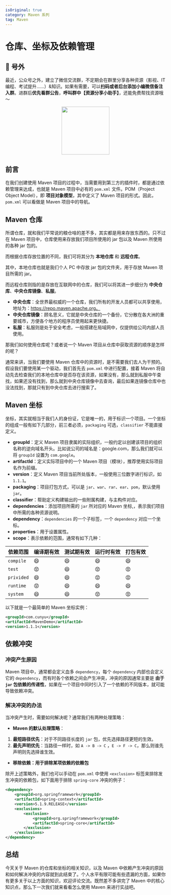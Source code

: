 ```yaml
---
isOriginal: true
category: Maven 系列
tag: Maven
---
```


# 仓库、坐标及依赖管理

## 🎈 号外

最近，公众号之外，建立了微信交流群，不定期会在群里分享各种资源（影视、IT 编程、考试提升……）&知识。如果有需要，可以**扫码或者后台添加小编微信备注入群**。进群后**优先看群公告**，**呼叫群中【资源分享小助手】**，还能免费帮找资源哦～

<center>
<img src="/contact/wxgroup.jpg" width="150"> 
</center>

## 前言

在我们创建使用 Maven 项目的过程中，当需要用到第三方的插件时，都是通过依赖管理来达成，也就是 Maven 项目中必有的 `pom.xml` 文件。POM（Project Object Model），即 **项目对象模型**，其中定义了 Maven 项目的形式。因此，`pom.xml` 可以看做是 Maven 项目中的导航。

## Maven 仓库

所谓仓库，就和我们平常说的粮仓啥的差不多，其实都是用来存放东西的。只不过在 Maven 项目中，仓库使用来存放我们项目所使用的 jar 包以及 Maven 所使用的各种 jar 包的。

而根据仓库存放位置的不同，我们可将其分为 **本地仓库** 和 **远程仓库**。

其中，本地仓库也就是我们个人 PC 中存放 jar 包的文件夹，用于存放 Maven 项目所需的 jar。

而远程仓库则指的是存放在互联网中的仓库，我们可以将其进一步细分为 **中央仓库**、**中央仓库镜像**、**私服**。

-   **中央仓库**：全世界最权威的一个仓库，我们所有的开发人员都可以共享使用，地址为：https://repo.maven.apache.org。
-   **中央仓库镜像**：顾名思义，它就是中央仓库的一个备份，它分散在各大洲的重要城市，方便各个地方的程序员使用起来更快捷。
-   **私服**：私服则是处于安全考虑，一般搭建在局域网中，仅提供给公司内部人员使用。

那我们如何使用仓库呢？或者说一个 Maven 项目从仓库中获取资源的顺序是怎样的呢？

通常来讲，当我们要使用 Maven 仓库中的资源时，是不需要我们去人为干预的。假设我们要使用某一个驱动，我们首先去 `pom.xml` 中进行配置，接着 Maven 将自动先去检查我们的本地仓库中是否存在该资源，如果没有，那么就到私服中午查找，如果还没有找到，那么就到中央仓库镜像中去查询，最后如果连镜像仓库中也没法找到，那就只有到中央仓库去进行搜索了。

## Maven 坐标

坐标，其实就相当于我们人的身份证，它是唯一的，用于标识一个项目。一个坐标的组成一般有如下几部分，前三者必须，`packaging` 可选，`classifier` 不能直接定义。

-   **groupId**：定义 Maven 项目隶属的实际组织，一般约定以创建该项目的组织名称的逆向域名开头。比如说公司的域名是：google.com，那么我们就可以将 `groupId` 设置为 `com.google`。
-   **artifactId**：定义实际项目中的一个 Maven 项目（模块），推荐使用实际项目名作为前缀。
-   **version**：定义 Maven 项目当前所处版本，一般使用三位数字进行标识，如 `1.1.1`。
-   **packaging**：项目打包方式，可以是 `jar`、`war`、`rar`、`ear`、`pom`，默认使用 `jar`。
-   **classifier**：帮助定义构建输出的一些附属构建，与主构件对应。
-   **dependencies**：添加项目所需的 `jar` 所对应的 Maven 坐标,，表示我们项目中所需的各种资源说明。
-   **dependency**：`dependencies` 的一个子标签，一个 `dependency` 对应一个坐标。
-   **properties**：用于设置属性。
-   **scope**：表示依赖的范围，通常有如下几种：

| 依赖范围   | 编译期有效 | 测试期有效 | 运行时有效 | 打包有效 |
| ---------- | ---------- | ---------- | ---------- | -------- |
| `compile`  | 😄          | 😄          | 😄          | 😄        |
| `test`     | 😡          | 😄          | 😡          | 😡        |
| `privided` | 😄          | 😄          | 😡          | 😡        |
| `runtime`  | 😡          | 😄          | 😄          | 😄        |
| `system`   | 😄          | 😄          | 😡          | 😡        |

以下就是一个最简单的 Maven 坐标实例：

```xml
<groupId>com.cunyu</groupId>
<artifactId>MavenDemo</artifactId>
<version>1.1.1</version>
```



## 依赖冲突

### 冲突产生原因

Maven 项目中，通常都会定义血多 `dependency`，每个 `dependency` 内部也会定义它的 `dependency`，而有时各个依赖之间会产生冲突，冲突的原因通常主要是 **由于 `jar` 包依赖的传递性**，如果在一个项目中同时引入了一个依赖的不同版本，就可能导致依赖冲突。

### 解决冲突的办法

当冲突产生时，需要如何解决呢？通常我们有两种处理策略：

-   **Maven 的默认处理策略**：

1.  **最短路径优先**：对于不同路径长度的 `jar` 包，优先选择路径更短的生效。
2.  **最先声明优先**：当路径一样时，如 `A -> B -> C` ，`E -> F -> C`，那么则谁先声明则先选择谁生效。

-   **移除依赖：用于排除某项依赖的依赖包**

除开上述策略外，我们也可以手动在 `pom.xml` 中使用 `<exclusion>` 标签来排除发生冲突的依赖包，如下面用于排除 `spring-core` 冲突的例子：

```xml
<dependency>
    <groupId>org.springframework</groupId>
    <artifactId>spring-context</artifactId>
    <version>5.1.9.RELEASE</version>
    <exclusions>
        <exclusion>
            <groupId>org.springframework</groupId>
            <artifactId>spring-core</artifactId>
        </exclusion>
    </exclusions>
</dependency>
```

## 总结

今天关于 Maven 的仓库和坐标的相关知识，以及 Maven 中依赖产生冲突的原因和如何解决冲突的内容就到此结束了。个人水平有限可能有些遗漏的方面，如果你有更多关于以上方面的知识，欢迎评论交流。既然差不多讲完了 Maven 中的核心知识点，那么下一次我们就来看看怎么使用 Maven 来进行实战吧。
